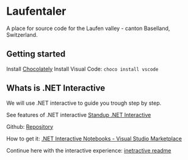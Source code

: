 
# Laufentaler

A place for source code for the Laufen valley - canton Baselland, Switzerland.

## Getting started

Install [Chocolately](https://chocolatey.org/install#individual)
Install Visual Code: `choco install vscode`

## Whats is .NET Interactive

We will use .NET interactive to guide you trough step by step.

See features of .NET interactive [Standup .NET Interactive](https://www.youtube.com/watch?v=KlZje8GNDEQ)

Github: [Repository](https://github.com/dotnet/interactive)

How to get it: [.NET Interactive Notebooks - Visual Studio Marketplace](https://marketplace.visualstudio.com/items?itemName=ms-dotnettools.dotnet-interactive-vscode)

Continue here with the interactive experience: [inetractive readme](readme.ipynb)
